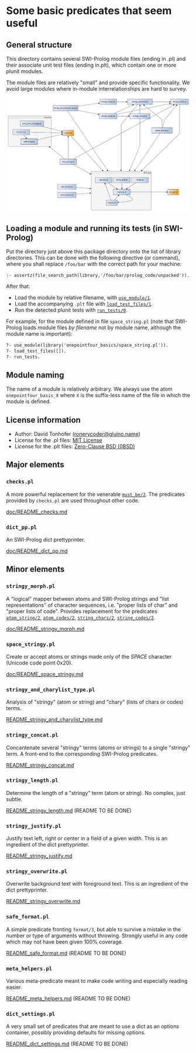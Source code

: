 # Some basic predicates that seem useful

## General structure

This directory contains several SWI-Prolog module files (ending in .pl) and their associate unit test files (ending in.plt), which contain
one or more plunit modules.

The module files are relatively "small" and provide specific functionality. We avoid large modules where in-module interrelationships
are hard to survey.

![use_module graph](doc/use_module_graph.png)

## Loading a module and running its tests (in SWI-Prolog)

Put the directory just above this package directory
onto the list of library directories. This can be done with the
following directive (or command), where you shall replace `/foo/bar` with
the correct path for your machine:

```
:- assertz(file_search_path(library,'/foo/bar/prolog_code/unpacked')).
```

After that:

- Load the module by relative filename, with [`use_module/1`](https://eu.swi-prolog.org/pldoc/doc_for?object=use_module/1).
- Load the accompanying `.plt` file with [`load_test_files/1`](https://eu.swi-prolog.org/pldoc/doc_for?object=load_test_files/1).
- Run the detected plunit tests with [`run_tests/0`](https://eu.swi-prolog.org/pldoc/doc_for?object=run_tests/0).

For example, for the module defined in file `space_string.pl` (note that SWI-Prolog
loads module files _by filename_ not by module name, although the module name is important):

```
?- use_module(library('onepointfour_basics/space_string.pl')).
?- load_test_files([]).
?- run_tests.
```

## Module naming

The name of a module is relatively arbitrary. We always use the atom `onepointfour_basis_X` where `X` is the suffix-less name
of the file in which the module is defined.

## License information

- Author: David Tonhofer (ronerycoder@gluino.name)
- License for the .pl files: [MIT License](https://opensource.org/licenses/MIT)
- License for the .plt files: [Zero-Clause BSD (0BSD)](https://opensource.org/licenses/0BSD)

## Major elements

### `checks.pl`

A more powerful replacement for the venerable [`must_be/2`](https://eu.swi-prolog.org/pldoc/doc_for?object=must_be/2).
The predicates provided by `checks.pl` are used throughout other code.

[doc/README_checks.md](README_checks.md)

### `dict_pp.pl`

An SWI-Prolog dict prettyprinter.

[doc/README_dict_pp.md](README_dict_pp.md)

## Minor elements

### `stringy_morph.pl`

A "logical" mapper between atoms and SWI-Prolog strings and "list representations"
of character sequences, i.e. "proper lists of char" and "proper lists of code".
Provides replacement for the predicates
[`atom_string/2`](https://eu.swi-prolog.org/pldoc/doc_for?object=atom_string/2),
[`atom_codes/2`](https://eu.swi-prolog.org/pldoc/doc_for?object=atom_codes/2),
[`string_chars/2`](https://eu.swi-prolog.org/pldoc/doc_for?object=string_chars/2),
[`string_codes/2`](https://eu.swi-prolog.org/pldoc/doc_for?object=string_codes/2).

[doc/README_stringy_morph.md](README_stringy_morph.md)

### `space_stringy.pl`

Create or accept atoms or strings made only of the _SPACE_ character (Unicode code point 0x20).

[doc/README_space_stringy.md](README_space_stringy.md)

### `stringy_and_charylist_type.pl`

Analysis of "stringy" (atom or string) and "chary" (lists of chars or codes) terms.

[README_stringy_and_charylist_type.md](doc/README_stringy_and_charylist_type.md)

### `stringy_concat.pl`

Concantenate several "stringy" terms (atoms or strings) to a single "stringy" term.
A front-end to the corresponding SWI-Prolog predicates.

[README_stringy_concat.md](doc/README_stringy_concat.md)

### `stringy_length.pl`

Determine the length of a "stringy" term (atom or string). No complex, just subtle.

[README_stringy_length.md](doc/README_stringy_length.md) (README TO BE DONE)

### `stringy_justify.pl`

Justify text left, right or center in a field of a given width. This is an ingredient of the dict prettyprinter.

[README_stringy_justify.md](doc/README_stringy_overwrite.md)

### `stringy_overwrite.pl`

Overwrite background text with foreground text. This is an ingredient of the dict prettyprinter.

[README_stringy_overwrite.md](doc/README_stringy_overwrite.md)

### `safe_format.pl`

A simple predicate fronting `format/3`, but able to survive a mistake in the number or type of arguments without throwing.
Strongly useful in any code which may not have been given 100% coverage.

[README_safe_format.md](doc/README_safe_format.md) (README TO BE DONE)

### `meta_helpers.pl`

Various meta-predicate meant to make code writing and especially reading easier.

[README_meta_helpers.md](doc/README_meta_helpers.md) (README TO BE DONE)

### `dict_settings.pl`

A very small set of predicates that are meant to use a dict as an options container, possibly providing defaults for missing options.

[README_dict_settings.md](doc/README_dict_settings.md) (README TO BE DONE)
